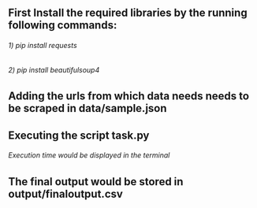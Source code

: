 ## First Install the required libraries by the running following commands:
###### 1) pip install requests
###### 2) pip install beautifulsoup4

## Adding the urls from which data needs needs to be scraped in data/sample.json 

## Executing the script task.py 
###### Execution time would be displayed in the terminal

## The final output would be stored in output/finaloutput.csv





